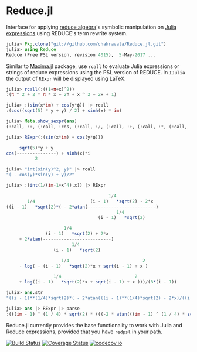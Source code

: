 # Reduce.jl

Interface for applying [reduce algebra](http://www.reduce-algebra.com/index.htm)'s symbolic manipulation on [Julia expressions](https://docs.julialang.org/en/latest/manual/metaprogramming) using REDUCE's term rewrite system.

```Julia
julia> Pkg.clone("git://github.com/chakravala/Reduce.jl.git")
julia> using Reduce
Reduce (Free PSL version, revision 4015),  5-May-2017 ...
```
Similar to [Maxima.jl](https://github.com/nsmith5/Maxima.jl) package, use `rcall` to evaluate Julia expressions or strings of reduce expressions using the PSL version of REDUCE. In `IJulia` the output of `RExpr` will be displayed using LaTeX.
```Julia
julia> rcall(:((1+π+x)^2))
:(π ^ 2 + 2 * π * x + 2π + x ^ 2 + 2x + 1)

julia> :(sin(x*im) + cos(y*ϕ)) |> rcall
:(cos((sqrt(5) * y + y) / 2) + sinh(x) * im)

julia> Meta.show_sexpr(ans)
(:call, :+, (:call, :cos, (:call, :/, (:call, :+, (:call, :*, (:call, :sqrt, 5), :y), :y), 2)), (:call, :*, (:call, :sinh, :x), :im))

julia> RExpr(:(sin(x*im) + cos(y*ϕ)))

     sqrt(5)*y + y
cos(---------------) + sinh(x)*i
           2

julia> "int(sin(y)^2, y)" |> rcall
"( - cos(y)*sin(y) + y)/2"

julia> :(int(1/(im-1+x^4),x)) |> RExpr

                                       1/4
        1/4                     (i - 1)   *sqrt(2) - 2*x
((i - 1)   *sqrt(2)*( - 2*atan(--------------------------)
                                          1/4
                                   (i - 1)   *sqrt(2)

                      1/4
               (i - 1)   *sqrt(2) + 2*x
     + 2*atan(--------------------------)
                         1/4
                  (i - 1)   *sqrt(2)

                     1/4                            2
     - log( - (i - 1)   *sqrt(2)*x + sqrt(i - 1) + x )

                  1/4                            2
     + log((i - 1)   *sqrt(2)*x + sqrt(i - 1) + x )))/(8*(i - 1))

julia> ans.str
"((i - 1)**(1/4)*sqrt(2)*( - 2*atan(((i - 1)**(1/4)*sqrt(2) - 2*x)/((i - 1)**(1/4)*sqrt(2))) + 2*atan(((i - 1)**(1/4)*sqrt(2) + 2*x)/((i - 1)**(1/4)*sqrt(2))) - log( - (i - 1)**(1/4)*sqrt(2)*x + sqrt(i - 1) + x**2) + log((i - 1)**(1/4)*sqrt(2)*x + sqrt(i - 1) + x**2)))/(8*(i - 1))"

julia> ans |> RExpr |> parse
:(((im - 1) ^ (1 / 4) * sqrt(2) * (((-2 * atan(((im - 1) ^ (1 / 4) * sqrt(2) - 2x) / ((im - 1) ^ (1 / 4) * sqrt(2))) + 2 * atan(((im - 1) ^ (1 / 4) * sqrt(2) + 2x) / ((im - 1) ^ (1 / 4) * sqrt(2)))) - log(-((im - 1) ^ (1 / 4)) * sqrt(2) * x + sqrt(im - 1) + x ^ 2)) + log((im - 1) ^ (1 / 4) * sqrt(2) * x + sqrt(im - 1) + x ^ 2))) / (8 * (im - 1)))

```
Reduce.jl currently provides the base functionality to work with Julia and Reduce expressions, provided that you have `redpsl` in your path.


[![Build Status](https://travis-ci.org/chakravala/Reduce.jl.svg?branch=master)](https://travis-ci.org/chakravala/Reduce.jl) [![Coverage Status](https://coveralls.io/repos/chakravala/Reduce.jl/badge.svg?branch=master&service=github)](https://coveralls.io/github/chakravala/Reduce.jl?branch=master) [![codecov.io](http://codecov.io/github/chakravala/Reduce.jl/coverage.svg?branch=master)](http://codecov.io/github/chakravala/Reduce.jl?branch=master)

